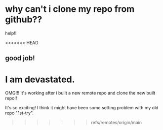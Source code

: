 # why can't i clone my repo from github??

help!!


<<<<<<< HEAD
## good job!

I am devastated.
=======
OMG!!! it's working after i built a new remote repo and clone the new built repo!!

It's so exciting!
I think it might have been some setting problem with my old repo "1st-try".

>>>>>>> refs/remotes/origin/main
